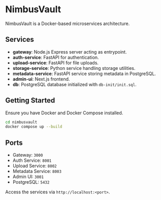 # NimbusVault

NimbusVault is a Docker-based microservices architecture.

## Services
- **gateway**: Node.js Express server acting as entrypoint.
- **auth-service**: FastAPI for authentication.
- **upload-service**: FastAPI for file uploads.
- **storage-service**: Python service handling storage utilities.
- **metadata-service**: FastAPI service storing metadata in PostgreSQL.
- **admin-ui**: Next.js frontend.
- **db**: PostgreSQL database initialized with `db-init/init.sql`.

## Getting Started

Ensure you have Docker and Docker Compose installed.

```bash
cd nimbusvault
docker compose up --build
```

## Ports
- Gateway: `3000`
- Auth Service: `8001`
- Upload Service: `8002`
- Metadata Service: `8003`
- Admin UI: `3001`
- PostgreSQL: `5432`

Access the services via `http://localhost:<port>`.
